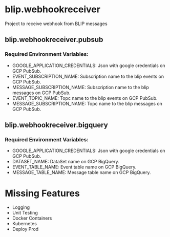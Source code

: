 # blip.webhookreceiver
Project to receive webhook from BLIP messages

## blip.webhookreceiver.pubsub

### Required Environment Variables:
- GOOGLE_APPLICATION_CREDENTIALS: Json with google credentials on GCP PubSub.
- EVENT_SUBSCRIPTION_NAME: Subscription name to the blip events on GCP PubSub.
- MESSAGE_SUBSCRIPTION_NAME: Subscription name to the blip messages on GCP PubSub.
- EVENT_TOPIC_NAME: Topc name to the blip events on GCP PubSub.
- MESSAGE_SUBSCRIPTION_NAME: Topc name to the blip messages on GCP PubSub.

## blip.webhookreceiver.bigquery

### Required Environment Variables:
- GOOGLE_APPLICATION_CREDENTIALS: Json with google credentials on GCP PubSub.
- DATASET_NAME: DataSet name on GCP BigQuery.
- EVENT_TABLE_NAME: Event table name on GCP BigQuery.
- MESSAGE_TABLE_NAME: Message table name on GCP BigQuery.

# Missing Features
- Logging
- Unit Testing
- Docker Containers
- Kubernetes
- Deploy Prod